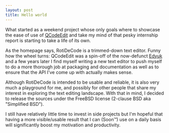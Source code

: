 ```yaml
---
layout: post
title: Hello world
---
```


What started as a weekend project whose only goals where to showcase the ease of use of [QCodeEdit](http://qcodeedit.org)
and take my mind of that pesky internship report is starting to take a life of its own.

As the homepage says, RotiDeCode is a trimmed-down text editor. Funny how the wheel turns: QCodeEdit was a spin-off of the
now-defunct [Edyuk](http://edyuk.org) and a few years later I find myself writing a new text editor to push myself to do a
more thorough job at packaging and documentation as well as to ensure that the API I've come up with actually makes sense.

Although RotiDeCode is intended to be usable and reliable, it is also very much a playground for me, and possibly for other
people that share my interest in exploring the text editing landscape. With that in mind, I decided to release the sources
under the FreeBSD license (2-clause BSD aka "Simplified BSD").

I still have relatively little time to invest in side projects but I'm hopeful that having a more visible/usable result
that I can (Soon&trade;) use on a daily basis will significantly boost my motivation and productivity.
